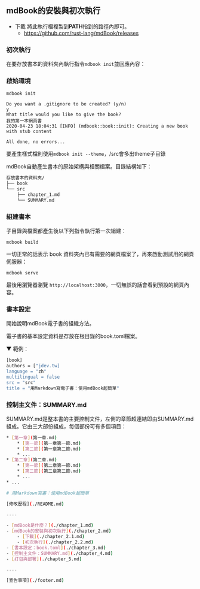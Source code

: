 ## mdBook的安裝與初次執行

- 下載 將此執行檔複製到**PATH**指到的路徑內即可。
  - https://github.com/rust-lang/mdBook/releases

### 初次執行

在要存放書本的資料夾內執行指令`mdbook init`並回應內容：

### 啟始環境

```
mdbook init

Do you want a .gitignore to be created? (y/n)
y
What title would you like to give the book?
我的第一本網頁書
2020-04-23 18:04:31 [INFO] (mdbook::book::init): Creating a new book with stub content

All done, no errors...
```



要產生樣式檔則使用`mdbook init --theme`，/src會多出theme子目錄

mdBook自動產生書本的原始架構與相關檔案。目錄結構如下：

```sh
存放書本的資料夾/
├── book
└── src
    ├── chapter_1.md
    └── SUMMARY.md
```

### 組建書本

子目錄與檔案都產生後以下列指令執行第一次組建：

```
mdbook build
```

一切正常的話表示 book 資料夾內已有需要的網頁檔案了，再來啟動測試用的網頁伺服器：

```
mdbook serve
```

最後用瀏覽器瀏覽 `http://localhost:3000`，一切無誤的話會看到預設的網頁內容。



### 書本設定

開始說明mdBook電子書的組織方法。

電子書的基本設定資料是存放在根目錄的book.toml檔案。

▼ 範例：

```sh
[book]
authors = ["jdev.tw]
language = "zh"
multilingual = false
src = "src"
title = "用Markdown寫電子書：使用mdBook超簡單"
```

### 控制主文件：SUMMARY.md

SUMMARY.md是整本書的主要控制文件，左側的章節超連結即由SUMMARY.md組成。它由三大部份組成，每個部份可有多個項目：

```sh
* [第一章](第一章.md)
    * [第一節](第一章第一節.md)
    * [第二節](第一章第二節.md)
    * ...
* [第二章](第二章.md)
    * [第一節](第二章第一節.md)
    * [第二節](第二章第二節.md)    
    * ...
* ...
```

```sh
# 用Markdown寫書：使用mdBook超簡單

[修改歷程](./README.md)

----

- [mdBook是什麼？](./chapter_1.md)
- [mdBook的安裝與初次執行](./chapter_2.md)
    - [下載](./chapter_2.1.md)
    - [初次執行](./chapter_2.2.md)
- [書本設定：book.toml](./chapter_3.md)
- [控制主文件：SUMMARY.md](./chapter_4.md)
- [打包與部署](./chapter_5.md)

----

[宣告事項](./footer.md)
```



